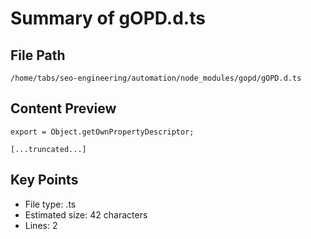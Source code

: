 # Summary of gOPD.d.ts
  
## File Path
`/home/tabs/seo-engineering/automation/node_modules/gopd/gOPD.d.ts`

## Content Preview
```
export = Object.getOwnPropertyDescriptor;

[...truncated...]
```

## Key Points
- File type: .ts
- Estimated size: 42 characters
- Lines: 2
